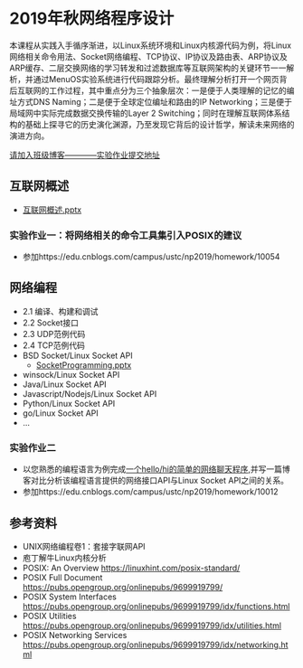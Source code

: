 # 2019年秋网络程序设计

本课程从实践入手循序渐进，以Linux系统环境和Linux内核源代码为例，将Linux网络相关命令用法、Socket网络编程、TCP协议、IP协议及路由表、ARP协议及ARP缓存、二层交换网络的学习转发和过滤数据库等互联网架构的关键环节一一解析，并通过MenuOS实验系统进行代码跟踪分析。最终理解分析打开一个网页背后互联网的工作过程，其中重点分为三个抽象层次：一是便于人类理解的记忆的编址方式DNS Naming；二是便于全球定位编址和路由的IP Networking；三是便于局域网中实际完成数据交换传输的Layer 2 Switching；同时在理解互联网体系结构的基础上探寻它的历史演化渊源，乃至发现它背后的设计哲学，解读未来网络的演进方向。

[请加入班级博客————实验作业提交地址](http://edu.cnblogs.com/campus/ustc/np2019/join?id=CfDJ8DeHXSeUWr9KtnvAGu7_dX9TjzrnS5kltcFAcolgGsH1Ml6mPMIu6q9UAMMfwfHqJR0gIzf7C_jRP07BFPZdangSzlwCLd1km652ExcGpvRx83yBkPDMWyv4Nbu-sxSLTjqAfZyzS8zoQRBKsdT2f2o)

## 互联网概述

* [互联网概述.pptx](https://github.com/mengning/net/raw/master/lab1/%E4%BA%92%E8%81%94%E7%BD%91%E6%A6%82%E8%BF%B0.pptx)

### 实验作业一：将网络相关的命令工具集引入POSIX的建议

* 参加https://edu.cnblogs.com/campus/ustc/np2019/homework/10054

## 网络编程

* 2.1 编译、构建和调试
* 2.2 Socket接口
* 2.3 UDP范例代码
* 2.4 TCP范例代码
* BSD Socket/Linux Socket API
   * [SocketProgramming.pptx](https://github.com/mengning/net/raw/master/lab2/SocketProgramming.pptx)
* winsock/Linux Socket API
* Java/Linux Socket API
* Javascript/Nodejs/Linux Socket API
* Python/Linux Socket API
* go/Linux Socket API
* ...

### 实验作业二

* 以您熟悉的编程语言为例完成[一个hello/hi的简单的网络聊天程序](https://github.com/mengning/net/tree/master/lab2),并写一篇博客对比分析该编程语言提供的网络接口API与Linux Socket API之间的关系。
* 参加https://edu.cnblogs.com/campus/ustc/np2019/homework/10012

## 参考资料

* UNIX网络编程卷1：套接字联网API
* 庖丁解牛Linux内核分析
* POSIX: An Overview https://linuxhint.com/posix-standard/
* POSIX Full Document https://pubs.opengroup.org/onlinepubs/9699919799/
* POSIX System Interfaces https://pubs.opengroup.org/onlinepubs/9699919799/idx/functions.html
* POSIX Utilities https://pubs.opengroup.org/onlinepubs/9699919799/idx/utilities.html
* POSIX Networking Services https://pubs.opengroup.org/onlinepubs/9699919799/idx/networking.html

